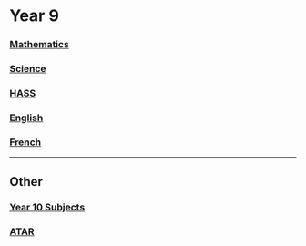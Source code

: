 <head>
  <title>Y9 Notes</title>
</head>

# Year 9
### [Mathematics](/the-merchant/notes/year9/mathematics/mathematics.html)
### [Science](/the-merchant/notes/year9/science/science.html)
### [HASS](/the-merchant/notes/year9/hass/hass.html)
### [English](/the-merchant/notes/year9/english/english.html)
### [French](/the-merchant/notes/year9/french/french.html)

---
## Other
### [Year 10 Subjects](/the-merchant/notes/year9/other/yr10-subject-selections.html)
### [ATAR](/the-merchant/notes/year9/other/atar-scaling.html)
